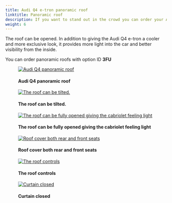 ```yaml
---
title: Audi Q4 e-tron panoramic roof
linktitle: Panoramic roof
description: If you want to stand out in the crowd you can order your Audi Q4 e-tron with panoramic roof.
weight: 6
---
```

<!-- markdownlint-disable MD033 -->
The roof can be opened. In addition to giving the Audi Q4 e-tron a cooler and more exclusive look, it provides more light into the car and better visibility from the inside.

You can order panoramic roofs with option ID **3FU**

<figure>
    <a href="https://media.electrichasgoneaudi.net/multimedia/models/q4-e-tron/exterior/panoramicroof/panoramaroof.jpg">
        <img src="https://media.electrichasgoneaudi.net/multimedia/models/q4-e-tron/exterior/panoramicroof/panoramaroofs.jpg"
        class="img-fluid" alt="Audi Q4 panoramic roof" title="Audi Q4 panoramic roof">
    </a>
    <figcaption><h4>Audi Q4 panoramic roof</h4></figcaption>
</figure>

<figure>
    <a href="https://media.electrichasgoneaudi.net/multimedia/models/q4-e-tron/exterior/panoramicroof/openroof.jpg">
        <img src="https://media.electrichasgoneaudi.net/multimedia/models/q4-e-tron/exterior/panoramicroof/openroofs.jpg"
        class="img-fluid" alt="The roof can be tilted." title="The roof can be tilted.">
    </a>
    <figcaption><h4>The roof can be tilted.</h4></figcaption>
</figure>

<figure>
    <a href="https://media.electrichasgoneaudi.net/multimedia/models/q4-e-tron/exterior/panoramicroof/openroof_2.jpg">
        <img src="https://media.electrichasgoneaudi.net/multimedia/models/q4-e-tron/exterior/panoramicroof/openroof_2s.jpg"
        class="img-fluid" alt="The roof can be fully opened giving the cabriolet feeling light" title="The roof can be fully opened giving the cabriolet feeling light">
    </a>
    <figcaption><h4>The roof can be fully opened giving the cabriolet feeling light</h4></figcaption>
</figure>

<figure>
    <a href="https://media.electrichasgoneaudi.net/multimedia/models/q4-e-tron/exterior/panoramicroof/inside.jpg">
        <img src="https://media.electrichasgoneaudi.net/multimedia/models/q4-e-tron/exterior/panoramicroof/insides.jpg"
        class="img-fluid" alt="Roof cover both rear and front seats" title="Roof cover both rear and front seats">
    </a>
    <figcaption><h4>Roof cover both rear and front seats</h4></figcaption>
</figure>

<figure>
    <a href="https://media.electrichasgoneaudi.net/multimedia/models/q4-e-tron/exterior/panoramicroof/control.jpg">
        <img src="https://media.electrichasgoneaudi.net/multimedia/models/q4-e-tron/exterior/panoramicroof/controls.jpg"
        class="img-fluid" alt="The roof controls" title="The roof controls">
    </a>
    <figcaption><h4>The roof controls</h4></figcaption>
</figure>

<figure>
    <a href="https://media.electrichasgoneaudi.net/multimedia/models/q4-e-tron/exterior/panoramicroof/insideclosed.jpg">
        <img src="https://media.electrichasgoneaudi.net/multimedia/models/q4-e-tron/exterior/panoramicroof/insidecloseds.jpg"
        class="img-fluid" alt="Curtain closed" title="Curtain closed">
    </a>
    <figcaption><h4>Curtain closed</h4></figcaption>
</figure>

